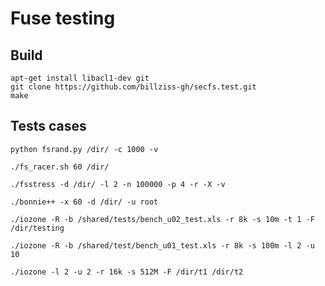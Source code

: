 Fuse testing
========

Build
-----
	apt-get install libacl1-dev git
	git clone https://github.com/billziss-gh/secfs.test.git
	make

Tests cases
-----
	python fsrand.py /dir/ -c 1000 -v

	./fs_racer.sh 60 /dir/

	./fsstress -d /dir/ -l 2 -n 100000 -p 4 -r -X -v

	./bonnie++ -x 60 -d /dir/ -u root

	./iozone -R -b /shared/tests/bench_u02_test.xls -r 8k -s 10m -t 1 -F /dir/testing

	./iozone -R -b /shared/test/bench_u01_test.xls -r 8k -s 100m -l 2 -u 10

	./iozone -l 2 -u 2 -r 16k -s 512M -F /dir/t1 /dir/t2


